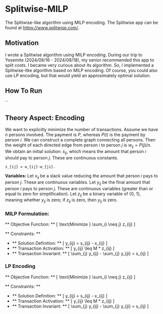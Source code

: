 # Splitwise-MILP
The Splitwise-like algorithm using MILP encoding. The Splitwise app can be found at https://www.splitwise.com/.

## Motivation
I wrote a Splitwise algorithm using MILP encoding. During our trip to Yosemite (2024/08/16 - 2024/08/18), my senior recommended this app to split costs. I became very curious about its algorithm. So, I implemented a Splitwise-like algorithm based on MILP encoding. Of course, you could also use LP encoding, but that would yield an approximately optimal solution.

## How To Run

``

## Theory Aspect: Encoding
We want to explicitly minimize the number of transactions. 
Assume we have $n$ persons involved. The payment is $P$, whereas $P(i)$ is the payment by person $i$. We can construct a complete graph connecting all persons. Then the weight of each directed edge from person $i$ to person $j$ is $w_{ij} = P(j) / n$.
We obtain an initial solution: $s_{ij}$, which means the amount that person $i$ should pay to person $j$. These are continuous constants. 
```
s_{ij} = w_{ij}-w_{ji}.
```

**Variables:**
Let $x_{ij}$ be a slack value reducing the amount that person $i$ pays to person $j$. These are continuous variables.
Let $y_{ij}$ be the final amount that person $i$ pays to person $j$. These are continuous variables (greater than or equal to zero for simplification).
Let $z_{ij}$ be a binary variable of {0, 1}, meaning whether $y_{ij}$ is zero; if $z_{ij}$ is zero, then $y_{ij}$ is zero.

### MILP Formulation:

** Objective Function: ** 
\[
\text{Minimize } \sum_{i \neq j} z_{ij}
\]

** Constraints: **
- ** Solution Definition: **
\[
y_{ij} = s_{ij} - x_{ij}
\]
- ** Transaction Activation: **
\[
y_{ij} \leq M * z_{ij}
\]
- ** Transaction Invariant: **
\[
\sum_{j} y_{ij} - \sum_{j} y_{ji} = s_{ij}
\]

### LP Encoding


** Objective Function: ** 
\[
\text{Minimize } \sum_{i \neq j} z_{ij}
\]

** Constraints: **
- ** Solution Definition: **
\[
y_{ij} = s_{ij} - x_{ij}
\]
- ** Transaction Activation: **
\[
y_{ij} \leq M * z_{ij}
\]
- ** Transaction Invariant: **
\[
\sum_{j} y_{ij} - \sum_{j} y_{ji} = s_{ij}
\]
